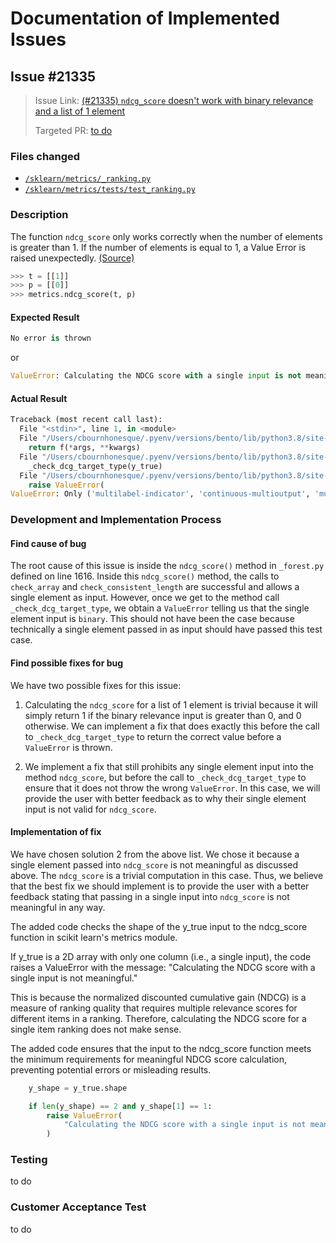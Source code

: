 # Documentation of Implemented Issues

## Issue #21335

<blockquote>
    <p>Issue Link: 
        <a href="https://github.com/scikit-learn/scikit-learn/issues/21335">(#21335) <code>ndcg_score</code> doesn't work with binary relevance and a list of 1 element </a>
    </p>
    <p>Targeted PR: 
        <a href=""> to do </a>
    </p>
</blockquote>

### Files changed
<ul>
    <li>
        <a href="#"><code>/sklearn/metrics/_ranking.py</code></a>
    </li>
    <li>
        <a href="#"><code>/sklearn/metrics/tests/test_ranking.py</code></a>
    </li>
</ul>

### Description
The function <code>ndcg_score</code> only works correctly when the number of elements is greater than 1. If the number of elements is equal to 1, a Value Error is raised unexpectedly.
<a href="https://github.com/scikit-learn/scikit-learn/issues/21335">(Source)
</a>
```python
>>> t = [[1]]
>>> p = [[0]]
>>> metrics.ndcg_score(t, p)
```
#### Expected Result
```python
No error is thrown
```
or 
```python
ValueError: Calculating the NDCG score with a single input is not meaningful.
```
#### Actual Result
```python
Traceback (most recent call last):
  File "<stdin>", line 1, in <module>
  File "/Users/cbournhonesque/.pyenv/versions/bento/lib/python3.8/site-packages/sklearn/utils/validation.py", line 63, in inner_f
    return f(*args, **kwargs)
  File "/Users/cbournhonesque/.pyenv/versions/bento/lib/python3.8/site-packages/sklearn/metrics/_ranking.py", line 1567, in ndcg_score
    _check_dcg_target_type(y_true)
  File "/Users/cbournhonesque/.pyenv/versions/bento/lib/python3.8/site-packages/sklearn/metrics/_ranking.py", line 1307, in _check_dcg_target_type
    raise ValueError(
ValueError: Only ('multilabel-indicator', 'continuous-multioutput', 'multiclass-multioutput') formats are supported. Got binary instead
```

###  Development and Implementation Process

#### Find cause of bug
The root cause of this issue is inside the `ndcg_score()` method</a> in `_forest.py` defined on line 1616. Inside this `ndcg_score()` method, the calls to `check_array` and `check_consistent_length` are successful and allows a single element as input. However, once we get to the method call `_check_dcg_target_type`, we obtain a `ValueError` telling us that the single element input is `binary`. This should not have been the case because technically a single element passed in as input should have passed this test case.

#### Find possible fixes for bug
We have two possible fixes for this issue:

1. Calculating the `ndcg_score` for a list of 1 element is trivial because it will simply return 1 if the binary relevance input is greater than 0, and 0 otherwise. We can implement a fix that does exactly this before the call to `_check_dcg_target_type` to return the correct value before a `ValueError` is thrown.

2. We implement a fix that still prohibits any single element input into the method `ndcg_score`, but before the call to `_check_dcg_target_type` to ensure that it does not throw the wrong `ValueError`. In this case, we will provide the user with better feedback as to why their single element input is not valid for `ndcg_score`.

#### Implementation of fix
We have chosen solution 2 from the above list. We chose it because a single element passed into `ndcg_score` is not meaningful as discussed above. The `ndcg_score` is a trivial computation in this case. Thus, we believe that the best fix we should implement is to provide the user with a better feedback stating that passing in a single input into `ndcg_score` is not meaningful in any way.

The added code checks the shape of the y_true input to the ndcg_score function in scikit learn's metrics module.

If y_true is a 2D array with only one column (i.e., a single input), the code raises a ValueError with the message: "Calculating the NDCG score with a single input is not meaningful."

This is because the normalized discounted cumulative gain (NDCG) is a measure of ranking quality that requires multiple relevance scores for different items in a ranking. Therefore, calculating the NDCG score for a single item ranking does not make sense.

The added code ensures that the input to the ndcg_score function meets the minimum requirements for meaningful NDCG score calculation, preventing potential errors or misleading results.
```python
    y_shape = y_true.shape

    if len(y_shape) == 2 and y_shape[1] == 1:
        raise ValueError(
            "Calculating the NDCG score with a single input is not meaningful."
        )
```

### Testing
to do

### Customer Acceptance Test
to do